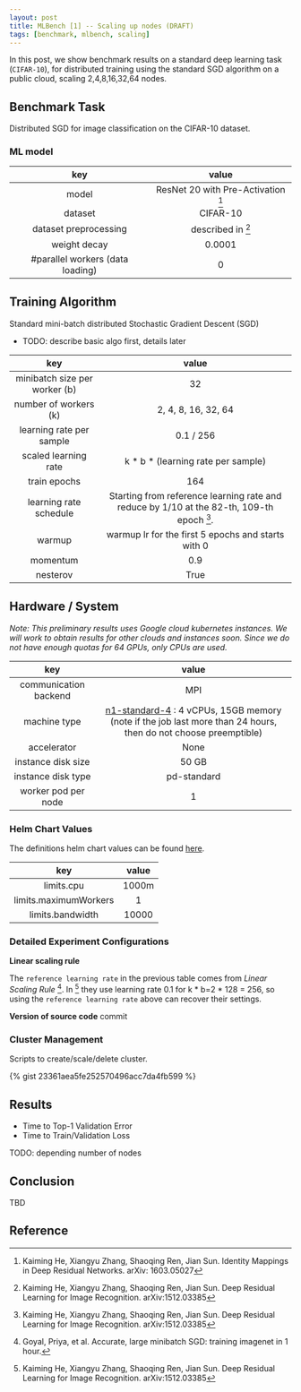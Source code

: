 ```yaml
---
layout: post
title: MLBench [1] -- Scaling up nodes (DRAFT)
tags: [benchmark, mlbench, scaling]
---
```


In this post, we show benchmark results on a standard deep learning task (`CIFAR-10`), for distributed training using the standard SGD algorithm on a public cloud, scaling 2,4,8,16,32,64 nodes.


## Benchmark Task
Distributed SGD for image classification on the CIFAR-10 dataset.

### ML model

|key | value |
|:----:|:----:|
|model | ResNet 20 with Pre-Activation [^fnkaiming16identity]|
|dataset | CIFAR-10|
|dataset preprocessing| described in [^fnkaiming15deep]|
|weight decay| 0.0001|
|#parallel workers (data loading)| 0 |

## Training Algorithm
Standard mini-batch distributed Stochastic Gradient Descent (SGD)

- TODO: describe basic algo first, details later

|key | value |
|:----:|:----:|
|minibatch size per worker (b)| 32 |
|number of workers (k)| 2, 4, 8, 16, 32, 64 |
|learning rate per sample| 0.1 / 256|
|scaled learning rate | k * b * (learning rate per sample) |
|train epochs | 164 |
|learning rate schedule | Starting from reference learning rate and reduce by 1/10 at the 82-th, 109-th epoch [^fnkaiming15deep].|
|warmup| warmup lr for the first 5 epochs and starts with 0|
|momentum | 0.9|
|nesterov | True|

## Hardware / System

_Note: This preliminary results uses Google cloud kubernetes instances. We will work to obtain results for other clouds and instances soon. Since we do not have enough quotas for 64 GPUs, only CPUs are used._

|key|value|
|:---:|:---:|
|communication backend| MPI|
|machine type | [n1-standard-4](https://cloud.google.com/compute/pricing) : 4 vCPUs, 15GB memory (note if the job last more than 24 hours, then do not choose preemptible)|
|accelerator| None|
|instance disk size|  50 GB|
|instance disk type| pd-standard|
|worker pod per node| 1 |

### Helm Chart Values
The definitions helm chart values can be found [here](https://mlbench.readthedocs.io/en/develop/installation.html#helm-chart-values).

|key|value|
|:---:|:---:|
|limits.cpu| 1000m|
|limits.maximumWorkers| 1|
|limits.bandwidth| 10000|

### Detailed Experiment Configurations

**Linear scaling rule**

The `reference learning rate` in the previous table comes from *Linear Scaling Rule* [^goyal2017accurate]. In [^fnkaiming15deep] they use learning rate 0.1 for k * b=2 * 128 = 256, so using the `reference learning rate` above can recover their settings.

**Version of source code**
commit 

### Cluster Management
Scripts to create/scale/delete cluster.

{% gist 23361aea5fe252570496acc7da4fb599 %}

## Results
* Time to Top-1 Validation Error
* Time to Train/Validation Loss

TODO: depending number of nodes

## Conclusion
TBD

## Reference
[^fnkaiming15deep]: Kaiming He, Xiangyu Zhang, Shaoqing Ren, Jian Sun. Deep Residual Learning for Image Recognition. arXiv:1512.03385
[^fnkaiming16identity]: Kaiming He, Xiangyu Zhang, Shaoqing Ren, Jian Sun. Identity Mappings in Deep Residual Networks. arXiv: 1603.05027
[^goyal2017accurate]: Goyal, Priya, et al. Accurate, large minibatch SGD: training imagenet in 1 hour.

